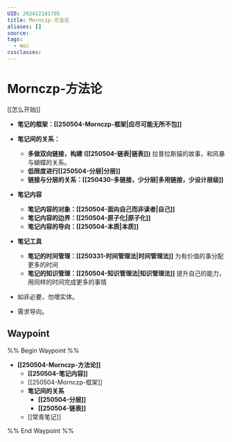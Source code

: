 ```yaml
---
UID: 202412181705
title: Mornczp-方法论
aliases: []
source: 
tags:
  - moc
cssclasses:
---
```

# Mornczp-方法论
[[怎么开始]]

- **笔记的框架：[[250504-Mornczp-框架|应尽可能无所不包]]**
- **笔记间的关系：**
	- **多做双向链接，构建 ([[250504-链表|链表]])**
		拉普拉斯猫的故事，和风暴与蝴蝶的关系。
	- **低限度进行[[250504-分层|分层]]**
	- **链接与分层的关系：[[250430-多链接，少分层|多用链接，少设计层级]]**
- **笔记内容**
	- **笔记内容的对象：[[250504-面向自己而非读者|自己]]**
	- **笔记内容的边界：[[250504-原子化|原子化]]**
	- **笔记内容的导向：[[250504-本质|本质]]**
- **笔记工具**
	- **笔记的时间管理：[[250331-时间管理法|时间管理法]]**
		为有价值的事分配更多的时间
	- **笔记的知识管理：[[250504-知识管理法|知识管理法]]**
		提升自己的能力，用同样的时间完成更多的事情

- 如非必要，勿增实体。
- 需求导向。
## Waypoint
%% Begin Waypoint %%
- **[[250504-Mornczp-方法论]]**
	- **[[250504-笔记内容]]**
	- [[250504-Mornczp-框架]]
	- **笔记间的关系**
		- **[[250504-分层]]**
		- **[[250504-链表]]**
	- [[常青笔记]]

%% End Waypoint %%
